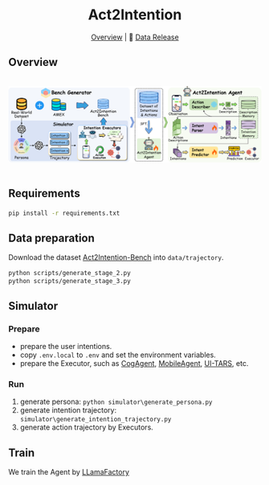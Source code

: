 
<h1 align= "center"> Act2Intention </h1>


<p align="center">
  <a href="#overview">Overview</a>  | 🤗
  <a href="https://huggingface.co/datasets/BBKKBKK0nancy/Act2Intention">Data Release</a> 
</p>

## Overview

<br>
<div align="center">
<img src="assets/overview.png" width="800px">
</div>
<br>

## Requirements

```bash
pip install -r requirements.txt
```

## Data preparation

Download the dataset [Act2Intention-Bench](https://huggingface.co/datasets/BBKKBKK0nancy/Act2Intention) into `data/trajectory`.

```
python scripts/generate_stage_2.py
python scripts/generate_stage_3.py
```

## Simulator 

### Prepare
- prepare the user intentions. 
- copy `.env.local` to `.env` and set the environment variables.
- prepare the Executor, such as [CogAgent](https://github.com/THUDM/CogAgent), [MobileAgent](https://github.com/X-PLUG/MobileAgent), [UI-TARS](https://github.com/bytedance/UI-TARS), etc.

### Run
1. generate persona: `python simulator\generate_persona.py`
2. generate intention trajectory: `simulator\generate_intention_trajectory.py`
3. generate action trajectory by Executors.

## Train

We train the Agent by [LLamaFactory](https://github.com/hiyouga/LLaMA-Factory)
